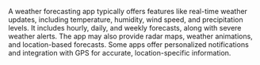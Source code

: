 A weather forecasting app typically offers features like real-time weather updates, including temperature, humidity, wind speed, and precipitation levels. It includes hourly, daily, and weekly forecasts, along with severe weather alerts. The app may also provide radar maps, weather animations, and location-based forecasts. Some apps offer personalized notifications and integration with GPS for accurate, location-specific information.





